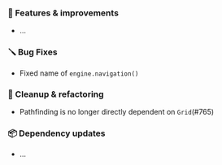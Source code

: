 ### 🚀 Features & improvements

- ...

### 🪛 Bug Fixes

- Fixed name of `engine.navigation()`

### 🧽 Cleanup & refactoring

- Pathfinding is no longer directly dependent on `Grid`(#765)

### 📦 Dependency updates

- ...